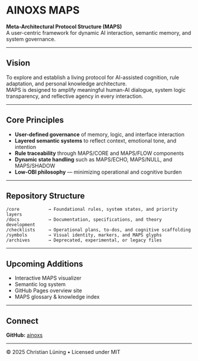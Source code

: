 # AINOXS MAPS

**Meta-Architectural Protocol Structure (MAPS)**  
A user-centric framework for dynamic AI interaction, semantic memory, and system governance.

---

## Vision

To explore and establish a living protocol for AI-assisted cognition, rule adaptation, and personal knowledge architecture.  
MAPS is designed to amplify meaningful human-AI dialogue, system logic transparency, and reflective agency in every interaction.

---

## Core Principles

- **User-defined governance** of memory, logic, and interface interaction  
- **Layered semantic systems** to reflect context, emotional tone, and intention  
- **Rule traceability** through MAPS/CORE and MAPS/FLOW components  
- **Dynamic state handling** such as MAPS/ECHO, MAPS/NULL, and MAPS/SHADOW  
- **Low-OBI philosophy** — minimizing operational and cognitive burden  

---

## Repository Structure

```
/core           → Foundational rules, system states, and priority layers  
/docs           → Documentation, specifications, and theory development  
/checklists     → Operational plans, to-dos, and cognitive scaffolding  
/symbols        → Visual identity, markers, and MAPS glyphs  
/archives       → Deprecated, experimental, or legacy files  
```

---

## Upcoming Additions

- Interactive MAPS visualizer  
- Semantic log system  
- GitHub Pages overview site  
- MAPS glossary & knowledge index

---

## Connect

**GitHub:** [ainoxs](https://github.com/ainoxs)  
<!-- Uncomment below if you’re comfortable showing this publicly -->  
<!-- **LinkedIn:** [Christian Lüning](https://www.linkedin.com/in/250ccl) -->

---

© 2025 Christian Lüning • Licensed under MIT
